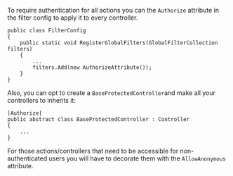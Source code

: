 To require authentication for all actions you can the `Authorize` attribute in the filter config to apply it to every controller.

```
public class FilterConfig
{
    public static void RegisterGlobalFilters(GlobalFilterCollection filters)
    {
        ...
        filters.Add(new AuthorizeAttribute());
    }
}
```

Also, you can opt to create a `BaseProtectedController`and make all your controllers to inherits it:

```
[Authorize]
public abstract class BaseProtectedController : Controller
{
    ...
}
```

For those actions/controllers that need to be accessible for non-authenticated users you will have to decorate them with the `AllowAnonymous` attribute. 
